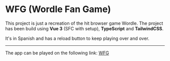 # WFG (Wordle Fan Game)

This project is just a recreation of the hit browser game Wordle. The project has been build using **Vue 3** (SFC with setup), **TypeScript** and **TailwindCSS**. 

It's in Spanish and has a reload button to keep playing over and over.

---

The app can be played on the following link: [WFG](https://franciscogabe.github.io/wfg/)